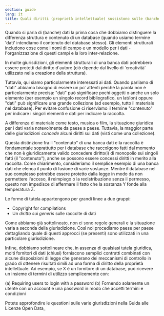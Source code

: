 ```yaml
---
section: guide
lang: it
title: Quali diritti (proprietà intellettuale) sussistono sulle (banche) dati
---
```


Quando si parla di (banche) dati la prima cosa che dobbiamo distinguere la differenza struttura e contenuto di un database (quando usiamo termine 'dati' intendiamo il contenuto del database stesso). Gli elementi strutturali includono cose come i nomi di campo e un modello per i dati - l'organizzazione di questi campi e la loro inter-relazione.

In molte giurisdizioni, gli elementi strutturali di una banca dati potrebbero essere protetti dal diritto d'autore (ciò dipende dal livello di 'creatività' utilizzato nella creazione della struttura).

Tuttavia, qui siamo particolarmente interessati ai dati. Quando parliamo di "dati" abbiamo bisogno di essere un po' attenti perché la parola non è particolarmente precisa: "dati" può significare pochi oggetti o anche un solo elemento (per esempio un singolo record bibliografico, un lat/lon) oppure "dati" può significare una grande collezione (ad esempio, tutto il materiale nel database). Per evitare confusione ci riserviamo il termine "contenuto" per indicare i singoli elementi e dati per indicare la raccolta.

A differenza di materiale come testo, musica o film, la situazione giuridica per i dati varia notevolmente da paese a paese. Tuttavia, la maggior parte delle giurisdizioni *concede* alcuni diritti sui dati (visti come una collezione).

Questa distinzione fra il "contenuto" di una banca dati e la raccolta è fondamentale soprattutto per i database che raccolgono fatti dal momento che non è giuridicamente valido concedere diritto(i) di monopolio sui singoli fatti (il "contenuto"), anche se possono essere concessi diritti in merito alla raccolta. Come chiarimento, consideriamo il semplice esempio di una banca dati che elenca il punto di fusione di varie sostanze. Mentre il database nel suo complesso potrebbe essere protetto dalla legge in modo da non permettere l'acceso, il reimpiego o la redistribuzione senza il permesso, questo non impedisce di affermare il fatto che la sostanza Y fonde alla temperatura Z.

Le forme di tutela appartengono per grandi linee a due gruppi:

-   Copyright for compilations
-   Un *diritto sui generis* sulle raccolte di dati

Come abbiamo già sottolineato, non ci sono regole generali e la situazione varia a seconda della giurisdizione. Così noi procediamo paese per paese dettagliando quale di questi approcci (se presenti) sono utilizzati in una particolare giurisdizione.

Infine, dobbiamo sottolineare che, in assenza di qualsiasi tutela giuridica, molti fornitori di dati (chiusi) forniscono semplici contratti combinati con alcune disposizioni di legge che generano dei meccanismi di controllo in grado di ottenere risultati simili ad una forma di diritto della proprietà intellettuale. Ad esempio, se X è un fornitore di un database, può ricevere un insieme di termini di utilizzo semplicemente con:

(a) Requiring users to login with a password (b) Fornendo solamente un utente con un account e una password in modo che accetti termini e condizioni

Potete approfondire le questioni sulle varie giurisdizioni nella Guida alle Licenze Open Data\_